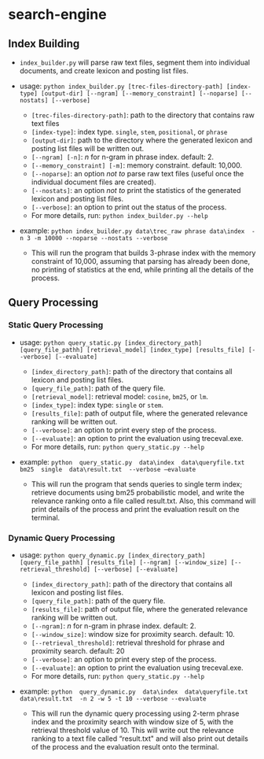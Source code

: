 # search-engine

## Index Building

- `index_builder.py` will parse raw text files, segment them into individual documents, and create lexicon and posting list files.
- usage: `python index_builder.py [trec-files-directory-path] [index-type] [output-dir] [--ngram] [--memory_constraint] [--noparse] [--nostats] [--verbose]`
  - `[trec-files-directory-path]`: path to the directory that contains raw text files
  - `[index-type]`: index type. `single`, `stem`, `positional`, or `phrase`
  - `[output-dir]`: path to the directory where the generated lexicon and posting list files will be written out.
  - `[--ngram] [-n]`: _n_ for n-gram in phrase index. default: 2.
  - `[--memory_constraint] [-m]`: memory constraint. default: 10,000.
  - `[--noparse]`: an option _not to_ parse raw text files (useful once the individual document files are created).
  - `[--nostats]`: an option _not to_ print the statistics of the generated lexicon and posting list files.
  - `[--verbose]`: an option to print out the status of the process.
  - For more details, run: `python index_builder.py --help`

- example: `python index_builder.py data\trec_raw phrase data\index  -n 3 -m 10000 --noparse --nostats --verbose`
  - This will run the program that builds 3-phrase index with the memory constraint of 10,000, assuming that parsing has already been done, no printing of statistics at the end, while printing all the details of the process.

## Query Processing
### Static Query Processing
  - usage: `python query_static.py [index_directory_path] [query_file_pathh] [retrieval_model] [index_type] [results_file] [--verbose] [--evaluate]`
    - `[index_directory_path]`: path of the directory that contains all lexicon and posting list files.
    - `[query_file_path]`: path of the query file.
    - `[retrieval_model]`: retrieval model: `cosine`, `bm25`, or `lm`.
    - `[index_type]`: index type: `single` or `stem`.
    - `[results_file]`: path of output file, where the generated relevance ranking will be written out.
    - `[--verbose]`: an option to print every step of the process.
    - `[--evaluate]`: an option to print the evaluation using treceval.exe.
    - For more details, run: `python query_static.py --help`

  - example: `python  query_static.py  data\index  data\queryfile.txt  bm25  single  data\result.txt  --verbose –evaluate`
    - This will run the program that sends queries to single term index; retrieve documents using bm25 probabilistic model, and write the relevance ranking onto a file called result.txt. Also, this command will print details of the process and print the evaluation result on the terminal.

### Dynamic Query Processing
  - usage: `python query_dynamic.py [index_directory_path] [query_file_pathh] [results_file] [--ngram] [--window_size] [--retrieval_threshold] [--verbose] [--evaluate]`
    - `[index_directory_path]`: path of the directory that contains all lexicon and posting list files.
    - `[query_file_path]`: path of the query file.
    - `[results_file]`: path of output file, where the generated relevance ranking will be written out.
    - `[--ngram]`: _n_ for n-gram in phrase index. default: 2.
    - `[--window_size]`: window size for proximity search. default: 10.
    - `[--retrieval_threshold]`: retrieval threshold for phrase and proximity search. default: 20
    - `[--verbose]`: an option to print every step of the process.
    - `[--evaluate]`: an option to print the evaluation using treceval.exe.
    - For more details, run: `python query_static.py --help`

  - example: `python  query_dynamic.py  data\index  data\queryfile.txt  data\result.txt  -n 2 -w 5 -t 10 --verbose --evaluate`
    - This will run the dynamic query processing using 2-term phrase index and the proximity search with window size of 5, with the retrieval threshold value of 10. This will  write out the relevance ranking to a text file called “result.txt" and will also print out details of the process and the evaluation result onto the terminal.
